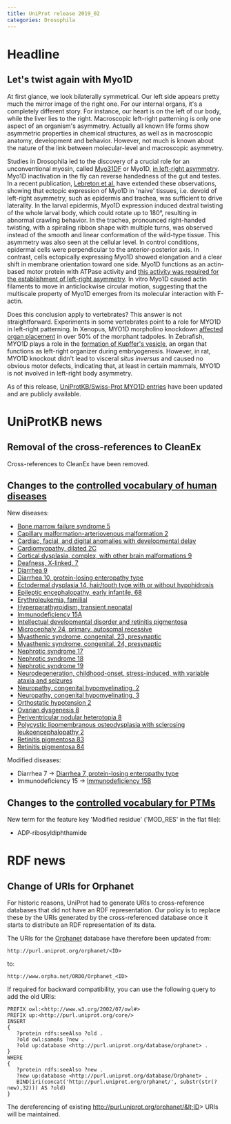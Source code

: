 ```yaml
---
title: UniProt release 2019_02
categories: Drosophila
---
```


# Headline

## Let's twist again with Myo1D

At first glance, we look bilaterally symmetrical. Our left side appears pretty much the mirror image of the right one. For our internal organs, it's a completely different story. For instance, our heart is on the left of our body, while the liver lies to the right. Macroscopic left-right patterning is only one aspect of an organism's asymmetry. Actually all known life forms show asymmetric properties in chemical structures, as well as in macroscopic anatomy, development and behavior. However, not much is known about the nature of the link between molecular-level and macroscopic asymmetry.

Studies in Drosophila led to the discovery of a crucial role for an unconventional myosin, called [Myo31DF](http://www.uniprot.org/uniprot/Q23978) or Myo1D, [in left-right asymmetry](https://www.ncbi.nlm.nih.gov/pubmed/?term=16598258,16598259). Myo1D inactivation in the fly can reverse handedness of the gut and testes. In a recent publication, [Lebreton et al.](https://www.ncbi.nlm.nih.gov/pubmed/30467170) have extended these observations, showing that ectopic expression of Myo1D in 'naive' tissues, i.e. devoid of left-right asymmetry, such as epidermis and trachea, was sufficient to drive laterality. In the larval epidermis, Myo1D expression induced dextral twisting of the whole larval body, which could rotate up to 180°, resulting in abnormal crawling behavior. In the trachea, pronounced right-handed twisting, with a spiraling ribbon shape with multiple turns, was observed instead of the smooth and linear conformation of the wild-type tissue. This asymmetry was also seen at the cellular level. In control conditions, epidermal cells were perpendicular to the anterior-posterior axis. In contrast, cells ectopically expressing Myo1D showed elongation and a clear shift in membrane orientation toward one side. Myo1D functions as an actin-based motor protein with ATPase activity and [this activity was required for the establishment of left-right asymmetry](https://www.ncbi.nlm.nih.gov/pubmed/30467170). In vitro Myo1D caused actin filaments to move in anticlockwise circular motion, suggesting that the multiscale property of Myo1D emerges from its molecular interaction with F-actin.

Does this conclusion apply to vertebrates? This answer is not straightforward. Experiments in some vertebrates point to a role for MYO1D in left-right patterning. In Xenopus, MYO1D morpholino knockdown [affected organ placement](https://www.ncbi.nlm.nih.gov/pubmed/29478852) in over 50% of the morphant tadpoles. In Zebrafish, MYO1D plays a role in the [formation of Kupffer's vesicle](https://www.ncbi.nlm.nih.gov/pubmed/29769531,30139971), an organ that functions as left-right organizer during embryogenesis. However, in rat, MYO1D knockout didn't lead to visceral *situs inversus* and caused no obvious motor defects, indicating that, at least in certain mammals, MYO1D is not involved in left-right body asymmetry.

As of this release, [UniProtKB/Swiss-Prot MYO1D entries](http://www.uniprot.org/uniprot/?query=accession:Q23978+OR+accession:E7F9L8+OR+accession:Q6GPA1) have been updated and are publicly available.

# UniProtKB news

## Removal of the cross-references to CleanEx

Cross-references to CleanEx have been removed.

## Changes to the [controlled vocabulary of human diseases](https://ftp.uniprot.org/pub/databases/uniprot/current_release/knowledgebase/complete/docs/humdisease)

New diseases:

-   [Bone marrow failure syndrome 5](http://www.uniprot.org/diseases/DI-05371)
-   [Capillary malformation-arteriovenous malformation 2](http://www.uniprot.org/diseases/DI-05392)
-   [Cardiac, facial, and digital anomalies with developmental delay](http://www.uniprot.org/diseases/DI-05370)
-   [Cardiomyopathy, dilated 2C](http://www.uniprot.org/diseases/DI-05389)
-   [Cortical dysplasia, complex, with other brain malformations 9](http://www.uniprot.org/diseases/DI-05375)
-   [Deafness, X-linked, 7](http://www.uniprot.org/diseases/DI-05369)
-   [Diarrhea 9](http://www.uniprot.org/diseases/DI-05373)
-   [Diarrhea 10, protein-losing enteropathy type](http://www.uniprot.org/diseases/DI-05384)
-   [Ectodermal dysplasia 14, hair/tooth type with or without hypohidrosis](http://www.uniprot.org/diseases/DI-05382)
-   [Epileptic encephalopathy, early infantile, 68](http://www.uniprot.org/diseases/DI-05395)
-   [Erythroleukemia, familial](http://www.uniprot.org/diseases/DI-05396)
-   [Hyperparathyroidism, transient neonatal](http://www.uniprot.org/diseases/DI-05388)
-   [Immunodeficiency 15A](http://www.uniprot.org/diseases/DI-05387)
-   [Intellectual developmental disorder and retinitis pigmentosa](http://www.uniprot.org/diseases/DI-05391)
-   [Microcephaly 24, primary, autosomal recessive](http://www.uniprot.org/diseases/DI-05381)
-   [Myasthenic syndrome, congenital, 23, presynaptic](http://www.uniprot.org/diseases/DI-05393)
-   [Myasthenic syndrome, congenital, 24, presynaptic](http://www.uniprot.org/diseases/DI-05394)
-   [Nephrotic syndrome 17](http://www.uniprot.org/diseases/DI-05378)
-   [Nephrotic syndrome 18](http://www.uniprot.org/diseases/DI-05379)
-   [Nephrotic syndrome 19](http://www.uniprot.org/diseases/DI-05380)
-   [Neurodegeneration, childhood-onset, stress-induced, with variable ataxia and seizures](http://www.uniprot.org/diseases/DI-05374)
-   [Neuropathy, congenital hypomyelinating, 2](http://www.uniprot.org/diseases/DI-05376)
-   [Neuropathy, congenital hypomyelinating, 3](http://www.uniprot.org/diseases/DI-05377)
-   [Orthostatic hypotension 2](http://www.uniprot.org/diseases/DI-05383)
-   [Ovarian dysgenesis 8](http://www.uniprot.org/diseases/DI-05386)
-   [Periventricular nodular heterotopia 8](http://www.uniprot.org/diseases/DI-05385)
-   [Polycystic lipomembranous osteodysplasia with sclerosing leukoencephalopathy 2](http://www.uniprot.org/diseases/DI-05390)
-   [Retinitis pigmentosa 83](http://www.uniprot.org/diseases/DI-05372)
-   [Retinitis pigmentosa 84](http://www.uniprot.org/diseases/DI-05397)

Modified diseases:

-   Diarrhea 7 -&gt; [Diarrhea 7, protein-losing enteropathy type](http://www.uniprot.org/diseases/DI-04130)
-   Immunodeficiency 15 -&gt; [Immunodeficiency 15B](http://www.uniprot.org/diseases/DI-04000)

## Changes to the [controlled vocabulary for PTMs](https://ftp.uniprot.org/pub/databases/uniprot/current_release/knowledgebase/complete/docs/ptmlist)

New term for the feature key 'Modified residue' ('MOD\_RES' in the flat file):

-   ADP-ribosyldiphthamide

# RDF news

## Change of URIs for Orphanet

For historic reasons, UniProt had to generate URIs to cross-reference databases that did not have an RDF representation. Our policy is to replace these by the URIs generated by the cross-referenced database once it starts to distribute an RDF representation of its data.

The URIs for the [Orphanet](https://www.orpha.net/consor/cgi-bin/index.php) database have therefore been updated from:

    http://purl.uniprot.org/orphanet/<ID>

to:

    http://www.orpha.net/ORDO/Orphanet_<ID>

If required for backward compatibility, you can use the following query to add the old URIs:

    PREFIX owl:<http://www.w3.org/2002/07/owl#>
    PREFIX up:<http://purl.uniprot.org/core/>
    INSERT
    {
       ?protein rdfs:seeAlso ?old .
       ?old owl:sameAs ?new .
       ?old up:database <http://purl.uniprot.org/database/orphanet> .
    }
    WHERE
    {
       ?protein rdfs:seeAlso ?new .
       ?new up:database <http://purl.uniprot.org/database/Orphanet> .
       BIND(iri(concat('http://purl.uniprot.org/orphanet/', substr(str(?new),32))) AS ?old)
    }

The dereferencing of existing http://purl.uniprot.org/orphanet/&lt;ID&gt; URIs will be maintained.

